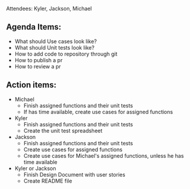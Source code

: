 Attendees: Kyler, Jackson, Michael

## Agenda Items:
- What should Use cases look like?
- What should Unit tests look like?
- How to add code to repository through git
- How to publish a pr
- How to review a pr

## Action items:
- Michael
    - Finish assigned functions and their unit tests
    - If has time available, create use cases for assigned functions
- Kyler
    - Finish assigned functions and their unit tests
    - Create the unit test spreadsheet
- Jackson
    - Finish assigned functions and their unit tests
    - Create use cases for assigned functions
    - Create use cases for Michael's assigned functions, unless he has time available
- Kyler or Jackson
    - Finish Design Document with user stories
    - Create README file